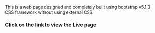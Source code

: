 This is a web page designed and completely built using bootstrap v5.1.3 CSS framework without using external CSS.

### Click on the [link]() to view the Live page
